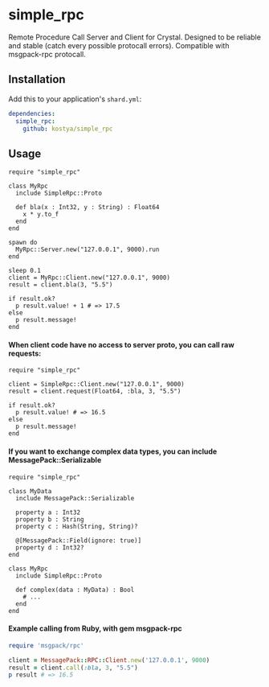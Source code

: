 # simple_rpc

Remote Procedure Call Server and Client for Crystal. Designed to be reliable and stable (catch every possible protocall errors). Compatible with msgpack-rpc protocall.

## Installation

Add this to your application's `shard.yml`:

```yaml
dependencies:
  simple_rpc:
    github: kostya/simple_rpc
```

## Usage

```crystal
require "simple_rpc"

class MyRpc 
  include SimpleRpc::Proto

  def bla(x : Int32, y : String) : Float64
    x * y.to_f
  end
end

spawn do
  MyRpc::Server.new("127.0.0.1", 9000).run
end

sleep 0.1
client = MyRpc::Client.new("127.0.0.1", 9000)
result = client.bla(3, "5.5")

if result.ok?
  p result.value! + 1 # => 17.5
else
  p result.message!
end
```

#### When client code have no access to server proto, you can call raw requests:
```crystal
require "simple_rpc"

client = SimpleRpc::Client.new("127.0.0.1", 9000)
result = client.request(Float64, :bla, 3, "5.5")

if result.ok?
  p result.value! # => 16.5
else
  p result.message!
end
```

#### If you want to exchange complex data types, you can include MessagePack::Serializable
```crystal
require "simple_rpc"

class MyData
  include MessagePack::Serializable

  property a : Int32
  property b : String
  property c : Hash(String, String)?

  @[MessagePack::Field(ignore: true)]
  property d : Int32?
end

class MyRpc 
  include SimpleRpc::Proto

  def complex(data : MyData) : Bool
    # ...
  end
end
```

#### Example calling from Ruby, with gem msgpack-rpc
```ruby
require 'msgpack/rpc'

client = MessagePack::RPC::Client.new('127.0.0.1', 9000)
result = client.call(:bla, 3, "5.5")
p result # => 16.5
```

